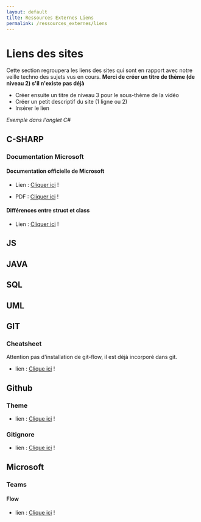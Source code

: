 ```yaml
---
layout: default
tilte: Ressources Externes Liens
permalink: /ressources_externes/liens
---
```


# Liens des sites

Cette section regroupera les liens des sites qui sont en rapport avec notre veille techno des sujets vus en cours.
**Merci de créer un titre de thème (de niveau 2) s'il n'existe pas déjà**

* Créer ensuite un titre de niveau 3 pour le sous-thème de la vidéo
* Créer un petit descriptif du site (1 ligne ou 2)
* Insérer le lien  

_Exemple dans l'onglet C#_

## C-SHARP

### Documentation Microsoft

#### Documentation officielle de Microsoft

* Lien : [Cliquer ici][site] !

* PDF : [Cliquer ici][PDFMS] !

[PDFMS]: https://docs.microsoft.com/fr-fr/dotnet/opbuildpdf/csharp/toc.pdf?branch=live
[site]: https://docs.microsoft.com/fr-fr/dotnet/csharp/

#### Différences entre struct et class

* Lien : [Cliquer ici][struct-class] !

[struct-class]: https://docs.microsoft.com/en-us/dotnet/csharp/programming-guide/classes-and-structs/


## JS

## JAVA

## SQL

## UML

## GIT

### Cheatsheet

Attention pas d'installation de git-flow, il est déjà incorporé dans git.

* lien : [Clique ici][flowCheat] !

[flowCheat]: http://danielkummer.github.io/git-flow-cheatsheet/index.fr_FR.html

## Github

### Theme

* lien : [Clique ici][themeGithub] !

[themeGithub]: https://pages.github.com/

### Gitignore

* lien : [Clique ici][gitignore] !

[gitignore]: https://gitignore.io/

## Microsoft

### Teams

#### Flow

* lien : [Clique ici][flow] !

[flow]: https://docs.microsoft.com/fr-fr/power-automate/?utm_source=flow-sidebar
